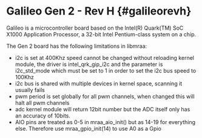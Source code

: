 Galileo Gen 2 - Rev H                           {#galileorevh}
=====================

Galileo is a microcontroller board based on the Intel(R) Quark(TM) SoC X1000
Application Processor, a 32-bit Intel Pentium-class system on a chip.

The Gen 2 board has the following limitations in libmraa:

- i2c is set at 400Khz speed cannot be changed without reloading kernel module,
  the driver is intel_qrk_gip_i2c and the parameter is i2c_std_mode which must
  be set to 1 in order to set the i2c bus speed to 100Khz
- i2c bus is shared with multiple devices in kernel space, scanning it usually
  fails
- pwm period is set globally for all pwm channels, when changed this will halt
  all pwm channels
- adc kernel module will return 12bit number but the ADC itself only has an
  accuracy of 10bits.
- AIO pins are treated as 0-5 in mraa_aio_init() but as 14-19 for everything
  else. Therefore use mraa_gpio_init(14) to use A0 as a Gpio
